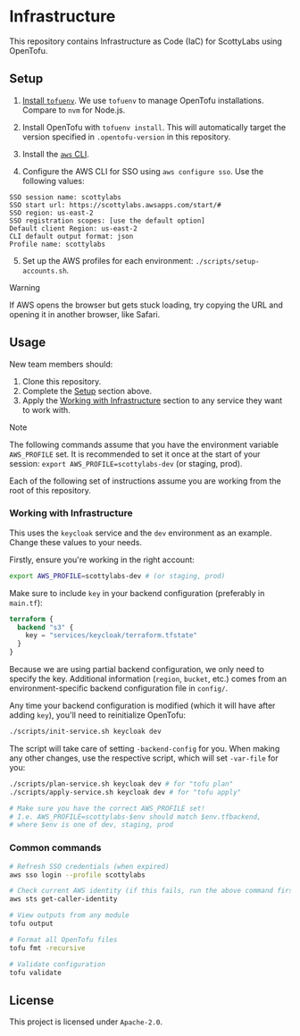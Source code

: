 # Infrastructure

This repository contains Infrastructure as Code (IaC) for ScottyLabs using OpenTofu.

## Setup

1. [Install `tofuenv`](https://github.com/tofuutils/tofuenv?tab=readme-ov-file#installation). We use `tofuenv` to manage OpenTofu installations. Compare to `nvm` for Node.js.

2. Install OpenTofu with `tofuenv install`. This will automatically target the version specified in `.opentofu-version` in this repository.

3. Install the [`aws` CLI](https://docs.aws.amazon.com/cli/latest/userguide/getting-started-install.html#getting-started-install-instructions).

4. Configure the AWS CLI for SSO using `aws configure sso`. Use the following values:

```
SSO session name: scottylabs
SSO start url: https://scottylabs.awsapps.com/start/#
SSO region: us-east-2
SSO registration scopes: [use the default option]
Default client Region: us-east-2
CLI default output format: json
Profile name: scottylabs
```

5. Set up the AWS profiles for each environment: `./scripts/setup-accounts.sh`.

> [!WARNING]
> If AWS opens the browser but gets stuck loading, try copying the URL and opening it in another browser, like Safari.

## Usage

New team members should:

1. Clone this repository.
2. Complete the [Setup](#setup) section above.
3. Apply the [Working with Infrastructure](#working-with-infrastructure) section to any service they want to work with.

> [!NOTE]
> The following commands assume that you have the environment variable `AWS_PROFILE` set. It is recommended to set it once at the start of your session: `export AWS_PROFILE=scottylabs-dev` (or staging, prod).

Each of the following set of instructions assume you are working from the root of this repository.

### Working with Infrastructure

This uses the `keycloak` service and the `dev` environment as an example. Change these values to your needs.

Firstly, ensure you're working in the right account:

```bash
export AWS_PROFILE=scottylabs-dev # (or staging, prod)
```

Make sure to include `key` in your backend configuration (preferably in `main.tf`):

```terraform
terraform {
  backend "s3" {
    key = "services/keycloak/terraform.tfstate"
  }
}
```

Because we are using partial backend configuration, we only need to specify the key. Additional information (`region`, `bucket`, etc.) comes from an environment-specific backend configuration file in `config/`.

Any time your backend configuration is modified (which it will have after adding `key`), you'll need to reinitialize OpenTofu:

```bash
./scripts/init-service.sh keycloak dev
```

The script will take care of setting `-backend-config` for you. When making any other changes, use the respective script, which will set `-var-file` for you:

```bash
./scripts/plan-service.sh keycloak dev # for "tofu plan"
./scripts/apply-service.sh keycloak dev # for "tofu apply"

# Make sure you have the correct AWS_PROFILE set!
# I.e. AWS_PROFILE=scottylabs-$env should match $env.tfbackend,
# where $env is one of dev, staging, prod
```

### Common commands

```bash
# Refresh SSO credentials (when expired)
aws sso login --profile scottylabs

# Check current AWS identity (if this fails, run the above command first)
aws sts get-caller-identity

# View outputs from any module
tofu output

# Format all OpenTofu files
tofu fmt -recursive

# Validate configuration
tofu validate
```

## License

This project is licensed under `Apache-2.0`.
